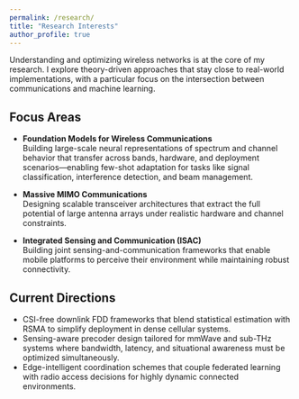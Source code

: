 ```yaml
---
permalink: /research/
title: "Research Interests"
author_profile: true
---
```


Understanding and optimizing wireless networks is at the core of my research. I explore theory-driven approaches that stay close to real-world implementations, with a particular focus on the intersection between communications and machine learning.

## Focus Areas

- **Foundation Models for Wireless Communications**  
  Building large-scale neural representations of spectrum and channel behavior that transfer across bands, hardware, and deployment scenarios—enabling few-shot adaptation for tasks like signal classification, interference detection, and beam management.

- **Massive MIMO Communications**  
  Designing scalable transceiver architectures that extract the full potential of large antenna arrays under realistic hardware and channel constraints.

- **Integrated Sensing and Communication (ISAC)**  
  Building joint sensing-and-communication frameworks that enable mobile platforms to perceive their environment while maintaining robust connectivity.

## Current Directions

- CSI-free downlink FDD frameworks that blend statistical estimation with RSMA to simplify deployment in dense cellular systems.
- Sensing-aware precoder design tailored for mmWave and sub-THz systems where bandwidth, latency, and situational awareness must be optimized simultaneously.
- Edge-intelligent coordination schemes that couple federated learning with radio access decisions for highly dynamic connected environments.
